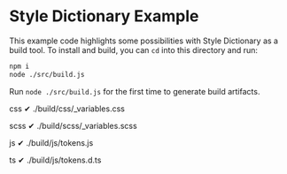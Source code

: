 # Style Dictionary Example

This example code highlights some possibilities with Style Dictionary as a build tool. To install and build, you can `cd` into this directory and run:
```bash
npm i
node ./src/build.js
```

Run `node ./src/build.js` for the first time to generate build artifacts.


css
✔︎  ./build/css/_variables.css

scss
✔︎  ./build/scss/_variables.scss

js
✔︎  ./build/js/tokens.js

ts
✔︎  ./build/js/tokens.d.ts
```
